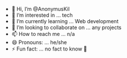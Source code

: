 - 👋 Hi, I’m @AnonymusKil
- 👀 I’m interested in ... tech
- 🌱 I’m currently learning ... Web development
- 💞️ I’m looking to collaborate on ... any projects
- 📫 How to reach me ... n/a
- 😄 Pronouns: ... he/she
- ⚡ Fun fact: ... no fact to know 🌚

<!---
AnonymusKil/AnonymusKil is a ✨ special ✨ repository because its `README.md` (this file) appears on your GitHub profile.
You can click the Preview link to take a look at your changes.
--->
